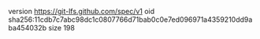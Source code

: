 version https://git-lfs.github.com/spec/v1
oid sha256:11cdb7c7abc98dc1c0807766d71bab0c0e7ed096971a4359210dd9aba454032b
size 198
